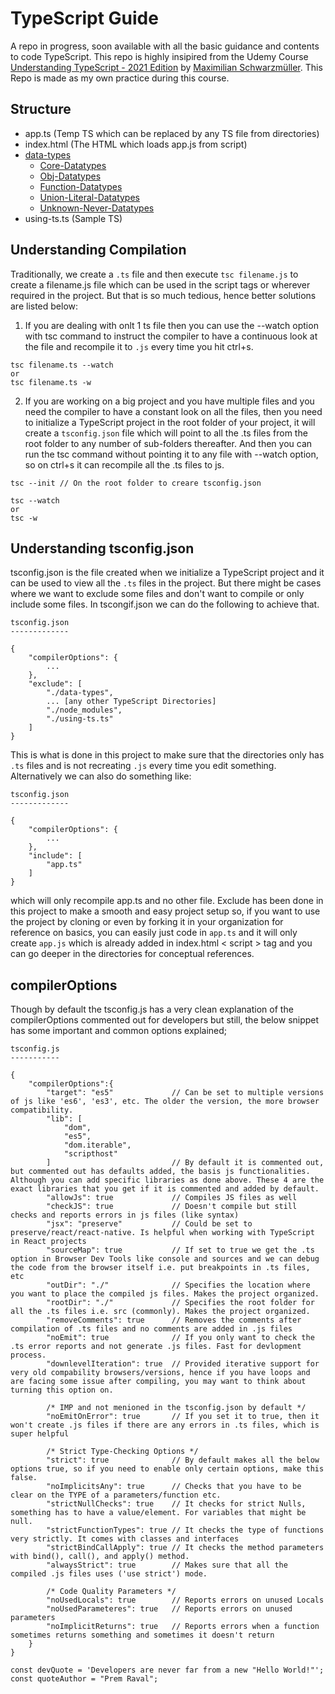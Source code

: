# TypeScript Guide

A repo in progress, soon available with all the basic guidance and contents to code TypeScript. This repo is highly insipired from the Udemy Course [Understanding TypeScript - 2021 Edition](https://www.udemy.com/course/understanding-typescript/) by [Maximilian Schwarzmüller](https://www.udemy.com/user/maximilian-schwarzmuller/). This Repo is made as my own practice during this course.

## Structure

-   app.ts (Temp TS which can be replaced by any TS file from directories)
-   index.html (The HTML which loads app.js from script)
-   [data-types](/data-types/)
    -   [Core-Datatypes](/data-types/core-datatypes.ts)
    -   [Obj-Datatypes](/data-types/obj-arr-enum.ts)
    -   [Function-Datatypes](/data-types/function-types.ts)
    -   [Union-Literal-Datatypes](/data-types/union-literal-alias.ts)
    -   [Unknown-Never-Datatypes](/data-types/unknown-never.ts)
-   using-ts.ts (Sample TS)

## Understanding Compilation

Traditionally, we create a `.ts` file and then execute `tsc filename.js` to create a filename.js file which can be used in the script tags or wherever required in the project. But that is so much tedious, hence better solutions are listed below:

1. If you are dealing with onlt 1 ts file then you can use the --watch option with tsc command to instruct the compiler to have a continuous look at the file and recompile it to `.js` every time you hit ctrl+s.

```
tsc filename.ts --watch
or
tsc filename.ts -w
```

2. If you are working on a big project and you have multiple files and you need the compiler to have a constant look on all the files, then you need to initialize a TypeScript project in the root folder of your project, it will create a `tsconfig.json` file which will point to all the .ts files from the root folder to any number of sub-folders thereafter. And then you can run the tsc command without pointing it to any file with --watch option, so on ctrl+s it can recompile all the .ts files to js.

```
tsc --init // On the root folder to creare tsconfig.json

tsc --watch
or
tsc -w
```

## Understanding tsconfig.json

tsconfig.json is the file created when we initialize a TypeScript project and it can be used to view all the `.ts` files in the project. But there might be cases where we want to exclude some files and don't want to compile or only include some files. In tscongif.json we can do the following to achieve that.

```
tsconfig.json
-------------

{
    "compilerOptions": {
        ...
    },
    "exclude": [
        "./data-types",
        ... [any other TypeScript Directories]
        "./node_modules",
        "./using-ts.ts"
    ]
}
```

This is what is done in this project to make sure that the directories only has `.ts` files and is not recreating `.js` every time you edit something. Alternatively we can also do something like:

```
tsconfig.json
-------------

{
    "compilerOptions": {
        ...
    },
    "include": [
        "app.ts"
    ]
}
```

which will only recompile app.ts and no other file. Exclude has been done in this project to make a smooth and easy project setup so, if you want to use the project by cloning or even by forking it in your organization for reference on basics, you can easily just code in `app.ts` and it will only create `app.js` which is already added in index.html < script > tag and you can go deeper in the directories for conceptual references.

## compilerOptions

Though by default the tsconfig.js has a very clean explanation of the compilerOptions commented out for developers but still, the below snippet has some important and common options explained;

```
tsconfig.js
-----------

{
    "compilerOptions":{
        "target": "es5"             // Can be set to multiple versions of js like 'es6', 'es3', etc. The older the version, the more browser compatibility.
        "lib": [
            "dom",
            "es5",
            "dom.iterable",
            "scripthost"
        ]                           // By default it is commented out, but commented out has defaults added, the basis js functionalities. Although you can add specific libraries as done above. These 4 are the exact libraries that you get if it is commented and added by default.
        "allowJs": true             // Compiles JS files as well
        "checkJS": true             // Doesn't compile but still checks and reports errors in js files (like syntax)
        "jsx": "preserve"           // Could be set to preserve/react/react-native. Is helpful when working with TypeScript in React projects
        "sourceMap": true           // If set to true we get the .ts option in Browser Dev Tools like console and sources and we can debug the code from the browser itself i.e. put breakpoints in .ts files, etc
        "outDir": "./"              // Specifies the location where you want to place the compiled js files. Makes the project organized.
        "rootDir": "./"             // Specifies the root folder for all the .ts files i.e. src (commonly). Makes the project organized.
        "removeComments": true      // Removes the comments after compilation of .ts files and no comments are added in .js files
        "noEmit": true              // If you only want to check the .ts error reports and not generate .js files. Fast for devlopment process.
        "downlevelIteration": true  // Provided iterative support for very old compability browsers/versions, hence if you have loops and are facing some issue after compiling, you may want to think about turning this option on.

        /* IMP and not menioned in the tsconfig.json by default */
        "noEmitOnError": true       // If you set it to true, then it won't create .js files if there are any errors in .ts files, which is super helpful

        /* Strict Type-Checking Options */
        "strict": true              // By default makes all the below options true, so if you need to enable only certain options, make this false.
        "noImplicitsAny": true      // Checks that you have to be clear on the TYPE of a parameters/function etc.
        "strictNullChecks": true    // It checks for strict Nulls, something has to have a value/element. For variables that might be null.
        "strictFunctionTypes": true // It checks the type of functions very strictly. It comes with classes and interfaces
        "strictBindCallApply": true // It checks the method parameters with bind(), call(), and apply() method.
        "alwaysStrict": true        // Makes sure that all the compiled .js files uses ('use strict') mode.

        /* Code Quality Parameters */
        "noUsedLocals": true        // Reports errors on unused Locals
        "noUsedParameteres": true   // Reports errors on unused parameters
        "noImplicitReturns": true   // Reports errors when a function sometimes returns something and sometimes it doesn't return
    }
}
```

```
const devQuote = 'Developers are never far from a new "Hello World!"';
const quoteAuthor = "Prem Raval";
```

